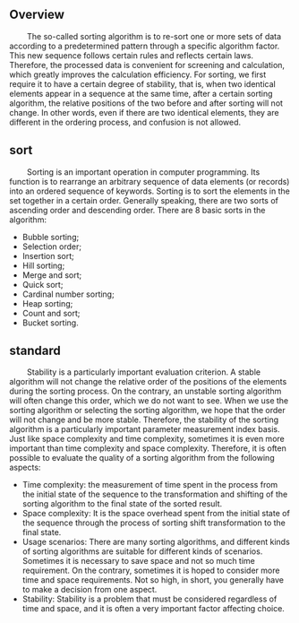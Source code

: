 ## Overview

&nbsp;&nbsp;&nbsp;&nbsp;&nbsp;&nbsp;&nbsp;&nbsp;The so-called sorting algorithm is to re-sort one or more sets of data according to a predetermined pattern through a specific algorithm factor. This new sequence follows certain rules and reflects certain laws. Therefore, the processed data is convenient for screening and calculation, which greatly improves the calculation efficiency. For sorting, we first require it to have a certain degree of stability, that is, when two identical elements appear in a sequence at the same time, after a certain sorting algorithm, the relative positions of the two before and after sorting will not change. In other words, even if there are two identical elements, they are different in the ordering process, and confusion is not allowed. 

## sort

&nbsp;&nbsp;&nbsp;&nbsp;&nbsp;&nbsp;&nbsp;&nbsp;Sorting is an important operation in computer programming. Its function is to rearrange an arbitrary sequence of data elements (or records) into an ordered sequence of keywords.
Sorting is to sort the elements in the set together in a certain order. Generally speaking, there are two sorts of ascending order and descending order. There are 8 basic sorts in the algorithm:

- Bubble sorting;
- Selection order;
- Insertion sort;
- Hill sorting;
- Merge and sort;
- Quick sort;
- Cardinal number sorting;
- Heap sorting;
- Count and sort;
- Bucket sorting.

## standard

&nbsp;&nbsp;&nbsp;&nbsp;&nbsp;&nbsp;&nbsp;&nbsp;Stability is a particularly important evaluation criterion. A stable algorithm will not change the relative order of the positions of the elements during the sorting process. On the contrary, an unstable sorting algorithm will often change this order, which we do not want to see. When we use the sorting algorithm or selecting the sorting algorithm, we hope that the order will not change and be more stable. Therefore, the stability of the sorting algorithm is a particularly important parameter measurement index basis. Just like space complexity and time complexity, sometimes it is even more important than time complexity and space complexity. Therefore, it is often possible to evaluate the quality of a sorting algorithm from the following aspects:
- Time complexity: the measurement of time spent in the process from the initial state of the sequence to the transformation and shifting of the sorting algorithm to the final state of the sorted result.
- Space complexity: It is the space overhead spent from the initial state of the sequence through the process of sorting shift transformation to the final state.
-  Usage scenarios: There are many sorting algorithms, and different kinds of sorting algorithms are suitable for different kinds of scenarios. Sometimes it is necessary to save space and not so much time requirement. On the contrary, sometimes it is hoped to consider more time and space requirements. Not so high, in short, you generally have to make a decision from one aspect.
- Stability: Stability is a problem that must be considered regardless of time and space, and it is often a very important factor affecting choice. 